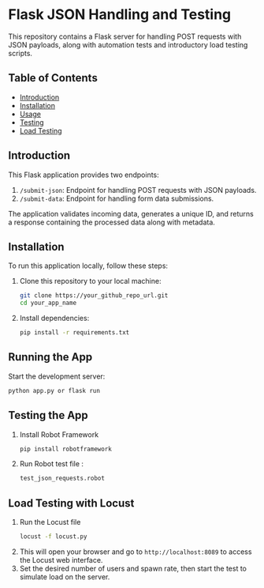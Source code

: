 # Flask JSON Handling and Testing

This repository contains a Flask server for handling POST requests with JSON payloads, along with automation tests and introductory load testing scripts.

## Table of Contents

- [Introduction](#introduction)
- [Installation](#installation)
- [Usage](#usage)
- [Testing](#testing)
- [Load Testing](#load-testing)

## Introduction

This Flask application provides two endpoints:

1. `/submit-json`: Endpoint for handling POST requests with JSON payloads.
2. `/submit-data`: Endpoint for handling form data submissions.

The application validates incoming data, generates a unique ID, and returns a response containing the processed data along with metadata.

## Installation

To run this application locally, follow these steps:

1. Clone this repository to your local machine:
    ```bash
    git clone https://your_github_repo_url.git
    cd your_app_name
    ```

2. Install dependencies:

    ```bash
    pip install -r requirements.txt
    ```

## Running the App

Start the development server:

```bash
python app.py or flask run
```

## Testing the App
1. Install Robot Framework
   ```bash
   pip install robotframework
   ```
2. Run Robot test file :
   ```bash
   test_json_requests.robot
   ```
## Load  Testing with Locust
1. Run the Locust file
   ```bash
   locust -f locust.py
   ```
2. This will open your browser and go to `http://localhost:8089` to access the Locust web interface. 
3. Set the desired number of users and spawn rate, then start the test to simulate load on the server.
